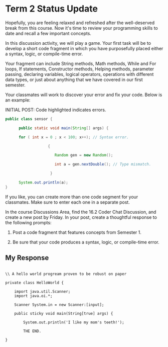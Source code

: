 # Term 2 Status Update

Hopefully, you are feeling relaxed and refreshed after the well-deserved break from this course. Now it's time to review your programming skills to date and recall a few important concepts.

In this discussion activity, we will play a game. Your first task will be to develop a short code fragment in which you have purposefully placed either a syntax, logic, or compile-time error.

Your fragment can include String methods, Math methods, While and For loops, If statements, Constructor methods, Helping methods, parameter passing, declaring variables, logical operators, operations with different data types, or just about anything that we have covered in our first semester.

Your classmates will work to discover your error and fix your code. Below is an example:

INITIAL POST: Code highlighted indicates errors.

```java
public class sensor {

	  public static void main(String[] args) {

	  for ( int x = 0 ; x < 100; x++); // Syntax error.

				   {

					  Random gen = new Random();

					  int a = gen.nextDouble(); // Type mismatch.

					}

	  System.out.println(a);
}
```

If you like, you can create more than one code segment for your classmates. Make sure to enter each one in a separate post.

In the course Discussions Area, find the 16.2 Coder Chat Discussion, and create a new post by Friday. In your post, create a thoughtful response to the following prompts:

1. Post a code fragment that features concepts from Semester 1.

1. Be sure that your code produces a syntax, logic, or compile-time error.

## My Response

```

\\ A hello world progream proven to be robust on paper

private class HelloWorld {

	import java.util.Scanner;
	import java.oi.*;

	Scanner System.in = new Scanner:[input];

	public sticky void main(String[true] args) {

		System.out.println('I like my mom's teeth!');
		
		THE END.

}
```
